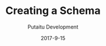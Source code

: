 ---
title: 'Creating a Schema'
description: 'A quick guide on creating Schemas'
sections:
    -
        template: richTextSection
        text: "<h2 id=\"field-and-content-schemas\">Field and Content Schemas</h2>\n<p>So you may have noticed that there are 2 types of Schemas: Field and Content. They are configured more or less the same way, but serve very different purposes.</p>\n<h3 id=\"content-schema\">Content Schema</h3>\n<p>A Content Schema is used for pages and other nodes in the Content tree, such as global site settings.<br>All Content Schemas derive from the &quot;ContentBase&quot; Schema.<br>You can create a new Schema as a direct child of &quot;ContentBase&quot;, or you can use the &quot;Page&quot; Schema, if you are building a Schema for a web page.<br>Properties that are unique to Content Schemas:</p>\n<ul>\n<li>Tabs for categorising your fields</li>\n<li>Default tab selector</li>\n<li>Allowed Child Schemas for structuring your Content</li>\n</ul>\n<h3 id=\"field-schema\">Field Schema</h3>\n<p>A Field Schema is used for defining fields within a Content node.<br>Properties that are unique to Field Scemas:</p>\n<ul>\n<li>Field editor for editing the value of the field</li>\n<li>Preview template for rendering friendly-looking versions of your fields (uses the <code>&lt;p&gt;${ value }&lt;/p&gt;</code> syntax)</li>\n</ul>\n"
meta:
    id: 694f989fac00605ec96bfc473581e1f016ca8dbc
    parentId: bf70856caed6633b734d5b0e7b61a651305571f1
    language: en
date: '2017-9-15'
author: 'Putaitu Development'
permalink: /guides/creating-a-schema/
layout: sectionPage
---
